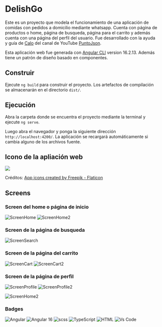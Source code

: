 # DelishGo

Este es un proyecto que modela el funcionamiento de una aplicación de comidas con pedidos a domicilio mediante whatsapp. Cuenta con página de productos o home, página de busqueda, página para el carrito y además cuenta con una página del perfil del usuario.
Fue desarrollado con la ayuda y guía de [Calo](https://github.com/cacalo) del canal de YouTube [PuntoJson](https://www.youtube.com/@puntojson).

Esta aplicación web fue generada con [Angular CLI](https://github.com/angular/angular-cli) version 16.2.13. Además tiene un patrón de diseño basado en componentes.

## Construir

Ejecute `ng build` para construir el proyecto. Los artefactos de compilación se almacenarán en el directorio `dist/`.

## Ejecución

Abra la carpeta donde se encuentra el proyecto mediante la terminal y ejecute `ng serve`.
 
Luego abra el navegador y ponga la siguiente dirección `http://localhost:4200/`. La aplicación se recargará automáticamente si cambia alguno de los archivos fuente.

## Icono de la apliación web

![](./src/favicon.ico)

Créditos: [App icons created by Freepik - Flaticon](https://www.flaticon.com/free-icons/app)

## Screens

### Screen del home o página de inicio

![ScreenHome](./src/assets/screens/screenHome.png) ![ScreenHome2](./src/assets/screens/screenHome2.png)

### Screen de la página de busqueda

![ScreenSearch](./src/assets/screens/screenSearch.png)

### Screen de la página del carrito
![ScreenCart](./src/assets/screens/screenCart.png) ![ScreenCart2](./src/assets/screens/screenCart2.png)

### Screen de la página de perfil
![ScreenProfile](./src/assets/screens/screenProfile.png) ![ScreenProfile2](./src/assets/screens/screenProfile2.png)

![ScreenHome2](./src/assets/screens/screen.png)

### Badges
![Angular](https://img.shields.io/badge/-Angular-DD0031?style=flat&logo=angular&logoColor=white) ![Angular 16](https://img.shields.io/badge/angular-_v.16-red) ![scss](https://img.shields.io/badge/-Scss-eee?style=flat&logo=sass) ![TypeScript](https://shields.io/badge/TypeScript-3178C6?logo=TypeScript&logoColor=FFF&style=flat) ![HTML](https://shields.io/badge/HTML-f06529?logo=html5&logoColor=white&labelColor=f06529) ![Vs Code](https://img.shields.io/badge/Vscode-007ACC?style=flat&logo=visualstudiocode&logoColor=white)
